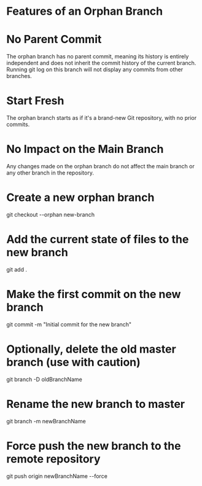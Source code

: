 
# Features of an Orphan Branch

# No Parent Commit
The orphan branch has no parent commit, meaning its history is entirely independent and does not inherit the commit history of the current branch.
Running git log on this branch will not display any commits from other branches.

# Start Fresh
The orphan branch starts as if it's a brand-new Git repository, with no prior commits.

# No Impact on the Main Branch
Any changes made on the orphan branch do not affect the main branch or any other branch in the repository.

# Create a new orphan branch
git checkout --orphan new-branch

# Add the current state of files to the new branch
git add .

# Make the first commit on the new branch
git commit -m "Initial commit for the new branch"

# Optionally, delete the old master branch (use with caution)
git branch -D oldBranchName

# Rename the new branch to master
git branch -m newBranchName

# Force push the new branch to the remote repository
git push origin newBranchName --force
